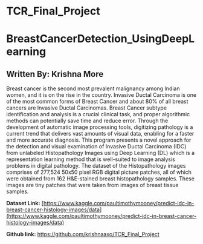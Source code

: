 # TCR_Final_Project
# BreastCancerDetection_UsingDeepLearning
## Written By: Krishna More

Breast cancer is the second most prevalent malignancy among Indian women, and it is on the rise in the country.   Invasive Ductal Carcinoma is one of the most common forms of Breast Cancer and about 80% of all breast cancers are Invasive Ductal Carcinomas. Breast Cancer subtype identification and analysis is a crucial clinical task, and proper algorithmic methods can potentially save time and reduce error.   Through the development of automatic image processing tools, digitizing pathology is a current trend that delivers vast amounts of visual data, enabling for a faster and more accurate diagnosis.   This program presents a novel approach for the detection and visual examination of Invasive Ductal Carcinoma (IDC) from unlabeled Histopathology Images using Deep Learning (DL) which is a representation learning method that is well-suited to image analysis problems in digital pathology. The dataset of the Histopathology images comprises of 277,524 50x50 pixel RGB digital picture patches, all of which were obtained from 162 H&E-stained breast histopathology samples.  These images are tiny patches that were taken from images of breast tissue samples.


**Dataset Link:** [https://www.kaggle.com/paultimothymooney/predict-idc-in-breast-cancer-histology-images/data](https://www.kaggle.com/paultimothymooney/predict-idc-in-breast-cancer-histology-images/data)

**Github link:** https://github.com/krishnaaxo/TCR_Final_Project
